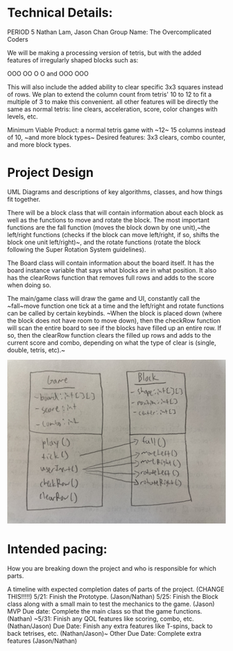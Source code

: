 
# Technical Details:

PERIOD 5
Nathan Lam, Jason Chan
Group Name: The Overcomplicated Coders

We will be making a processing version of tetris, but with the added features of irregularly shaped blocks such as:

OOO        OO
O O  and OOO
OOO

This will also include the added ability to clear specific 3x3 squares instead of rows.  We plan to extend the column count from tetris' 10 to 12 to fit a multiple of 3 to make this convenient.
all other features will be directly the same as normal tetris: line clears, acceleration, score, color changes with levels, etc.

Minimum Viable Product:
a normal tetris game with ~12~ 15 columns instead of 10, ~and more block types~
Desired features: 3x3 clears, combo counter, and more block types.

# Project Design

UML Diagrams and descriptions of key algorithms, classes, and how things fit together.

There will be a block class that will contain information about each block as well as the functions to move and rotate the block. The most important functions are the fall function (moves the block down by one unit),~the left/right functions (checks if the block can move left/right, if so, shifts the block one unit left/right)~, and the rotate functions (rotate the block following the Super Rotation System guidelines).

The Board class will contain information about the board itself. It has the board instance variable that says what blocks are in what position. It also has the clearRows function that removes full rows and adds to the score when doing so.

The main/game class will draw the game and UI, constantly call the ~fall~move function one tick at a time and the left/right and rotate functions can be called by certain keybinds. ~When the block is placed down (where the block does not have room to move down), then the checkRow function will scan the entire board to see if the blocks have filled up an entire row. If so, then the clearRow function clears the filled up rows and adds to the current score and combo, depending on what the type of clear is (single, double, tetris, etc).~

![Alt text](uml.jpg?raw=true "Adding by Index Diagrams" )

# Intended pacing:

How you are breaking down the project and who is responsible for which parts.

A timeline with expected completion dates of parts of the project. (CHANGE THIS!!!!!)
5/21: Finish the Prototype. (Jason/Nathan)
5/25: Finish the Block class along with a small main to test the mechanics to the game. (Jason)
MVP Due date: Complete the main class so that the game functions. (Nathan)
~5/31: Finish any QOL features like scoring, combo, etc. (Nathan/Jason)
Due Date: Finish any extra features like T-spins, back to back tetrises, etc. (Nathan/Jason)~
Other Due Date: Complete extra features (Jason/Nathan)
